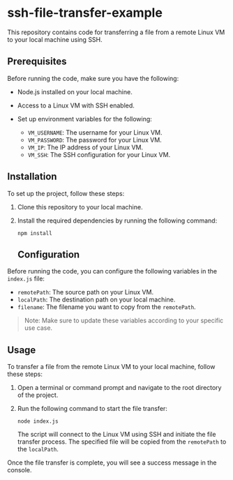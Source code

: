 # ssh-file-transfer-example

This repository contains code for transferring a file from a remote Linux VM to your local machine using SSH.

## Prerequisites

Before running the code, make sure you have the following:

- Node.js installed on your local machine.
- Access to a Linux VM with SSH enabled.
- Set up environment variables for the following:

  - `VM_USERNAME`: The username for your Linux VM.
  - `VM_PASSWORD`: The password for your Linux VM.
  - `VM_IP`: The IP address of your Linux VM.
  - `VM_SSH`: The SSH configuration for your Linux VM.

## Installation

To set up the project, follow these steps:

1. Clone this repository to your local machine.

2. Install the required dependencies by running the following command:

   ```shell
   npm install
   ```
   
   ## Configuration

Before running the code, you can configure the following variables in the `index.js` file:

- `remotePath`: The source path on your Linux VM.
- `localPath`: The destination path on your local machine.
- `filename`: The filename you want to copy from the `remotePath`.

> Note: Make sure to update these variables according to your specific use case.

## Usage

To transfer a file from the remote Linux VM to your local machine, follow these steps:

1. Open a terminal or command prompt and navigate to the root directory of the project.

2. Run the following command to start the file transfer:

   ```shell
   node index.js
   ```
   
   The script will connect to the Linux VM using SSH and initiate the file transfer process. The specified file will be copied from the `remotePath` to the `localPath`.

Once the file transfer is complete, you will see a success message in the console.
